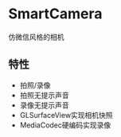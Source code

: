 # SmartCamera
仿微信风格的相机

## 特性
- 拍照/录像
- 拍照无提示声音
- 录像无提示声音
- GLSurfaceView实现相机快照
- MediaCodec硬编码实现录像

